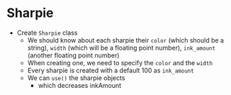 # Sharpie
- Create `Sharpie` class
  - We should know about each sharpie their `color` (which should be a string), `width` (which will be a floating point number), `ink_amount` (another floating point number)
  - When creating one, we need to specify the `color` and the `width`
  - Every sharpie is created with a default 100 as `ink_amount`
  - We can `use()` the sharpie objects
    - which decreases inkAmount
